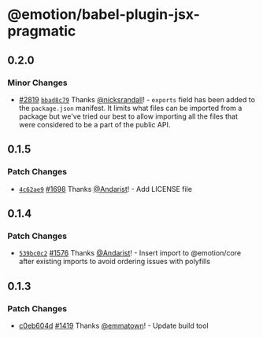 # @emotion/babel-plugin-jsx-pragmatic

## 0.2.0

### Minor Changes

- [#2819](https://github.com/emotion-js/emotion/pull/2819) [`bbad8c79`](https://github.com/emotion-js/emotion/commit/bbad8c79937f8dfd5d93bf485c1e9ec44124d228) Thanks [@nicksrandall](https://github.com/nicksrandall)! - `exports` field has been added to the `package.json` manifest. It limits what files can be imported from a package but we've tried our best to allow importing all the files that were considered to be a part of the public API.

## 0.1.5

### Patch Changes

- [`4c62ae9`](https://github.com/emotion-js/emotion/commit/4c62ae9447959d438928e1a26f76f1487983c968) [#1698](https://github.com/emotion-js/emotion/pull/1698) Thanks [@Andarist](https://github.com/Andarist)! - Add LICENSE file

## 0.1.4

### Patch Changes

- [`539bc0c2`](https://github.com/emotion-js/emotion/commit/539bc0c2acf164b6c31f5df55f05db35932af100) [#1576](https://github.com/emotion-js/emotion/pull/1576) Thanks [@Andarist](https://github.com/Andarist)! - Insert import to @emotion/core after existing imports to avoid ordering issues with polyfills

## 0.1.3

### Patch Changes

- [c0eb604d](https://github.com/emotion-js/emotion/commit/c0eb604d) [#1419](https://github.com/emotion-js/emotion/pull/1419) Thanks [@emmatown](https://github.com/emmatown)! - Update build tool
